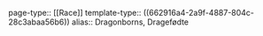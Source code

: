 page-type:: [[Race]]
template-type:: ((662916a4-2a9f-4887-804c-28c3abaa56b6))
alias:: Dragonborns, Dragefødte
